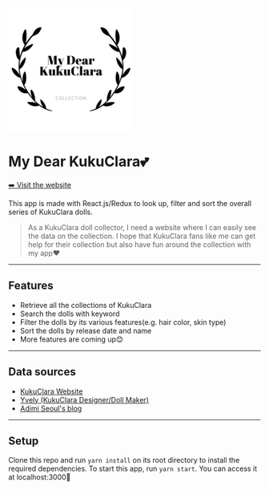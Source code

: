 <img src="https://github.com/nh0627/kukuclara-collection/blob/main/public/img/logo.png" alt="My Dear KukuClara Logo" width="250" height="250" />

My Dear KukuClara💕
======================

[➡️ Visit the website](http://my-dear-kukuclara.netlify.com)

This app is made with React.js/Redux to look up, filter and sort the overall series of KukuClara dolls.
> As a KukuClara doll collector, I need a website where I can easily see the data on the collection. I hope that KukuClara fans like me can get help for their collection but also have fun around the collection with my app❤

---

## Features
- Retrieve all the collections of KukuClara
- Search the dolls with keyword
- Filter the dolls by its various features(e.g. hair color, skin type)
- Sort the dolls by release date and name
- More features are coming up😊

---

## Data sources
- [KukuClara Website](kukuclara.com/) 
- [Yvely (KukuClara Designer/Doll Maker)](instagram.com/kukuclara)
- [Adimi Seoul's blog](blog.naver.com/a_lim23)

---

## Setup
Clone this repo and run `yarn install` on its root directory to install the required dependencies.
To start this app, run `yarn start`. You can access it at localhost:3000🎈
